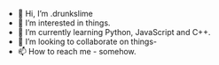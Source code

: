 - 👋 Hi, I’m .drunkslime
- 👀 I’m interested in things.
- 🌱 I’m currently learning Python, JavaScript and C++.
- 💞️ I’m looking to collaborate on things-
- 📫 How to reach me - somehow.

<!---
drunkslime/drunkslime is a ✨ special ✨ repository because its `README.md` (this file) appears on your GitHub profile.
You can click the Preview link to take a look at your changes.
--->
